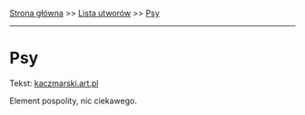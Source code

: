 [Strona główna](../index.md) >> [Lista utworów](../list.md) >> [Psy](497.md)

---

# Psy

Tekst: [kaczmarski.art.pl](https://www.kaczmarski.art.pl/tworczosc/wiersze/psy/)

Element pospolity, nic ciekawego.